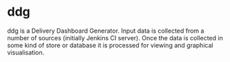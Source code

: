 ddg
===

ddg is a Delivery Dashboard Generator. Input data is collected from a number of sources (initially Jenkins CI server).
Once the data is collected in some kind of store or database it is processed for viewing and graphical visualisation.


